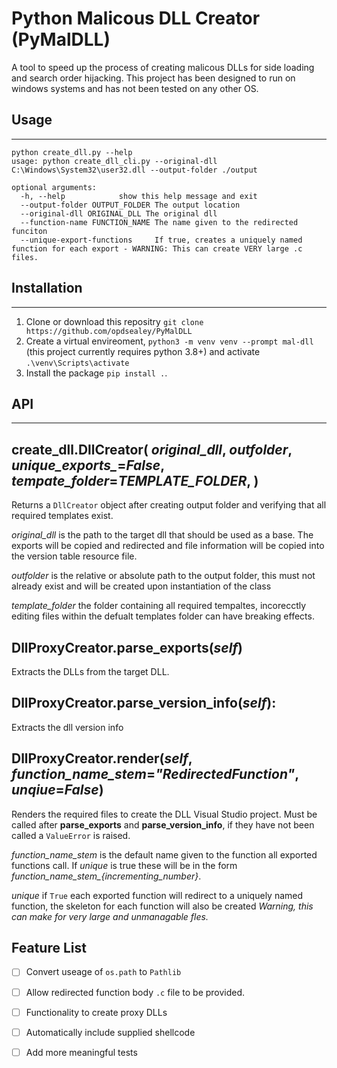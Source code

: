 # Python Malicous DLL Creator (PyMalDLL)

A tool to speed up the process of creating malicous DLLs for side loading and search order hijacking. This project has been designed to run on windows systems and has not been tested on any other OS.


## Usage
---

```terminal
python create_dll.py --help
usage: python create_dll_cli.py --original-dll C:\Windows\System32\user32.dll --output-folder ./output

optional arguments:
  -h, --help            show this help message and exit
  --output-folder OUTPUT_FOLDER The output location
  --original-dll ORIGINAL_DLL The original dll
  --function-name FUNCTION_NAME The name given to the redirected funciton
  --unique-export-functions     If true, creates a uniquely named function for each export - WARNING: This can create VERY large .c files.

```

## Installation
---

1. Clone or download this repositry `git clone https://github.com/opdsealey/PyMalDLL`
2. Create a virtual envireoment, `python3 -m venv venv --prompt mal-dll` (this project currently requires python 3.8+) and activate `.\venv\Scripts\activate` 
3. Install the package `pip install .`. 

## API
---

create_dll.**DllCreator**(
*original_dll*,
*outfolder*,
*unique_exports_*=*False*,
*tempate_folder*=*TEMPLATE_FOLDER*,
)
---

Returns a `DllCreator` object after creating output folder and verifying that all required templates exist. 

*original_dll* is the path to the target dll that should be used as a base. The exports will be copied and redirected and file information will be copied into the version table resource file.

*outfolder* is the relative or absolute path to the output folder, this must not already exist and will be created upon instantiation of the class



*template_folder* the folder containing all required tempaltes, incorecctly editing files within the defualt templates folder can have breaking effects.

DllProxyCreator.**parse_exports**(*self*)
---

Extracts the DLLs from the target DLL.

DllProxyCreator.**parse_version_info**(*self*):
---

Extracts the dll version info

DllProxyCreator.**render**(*self*, *function_name_stem*=*"RedirectedFunction"*, *unqiue*=*False*)
---

Renders the required files to create the DLL Visual Studio project. Must be called after **parse_exports** and **parse_version_info**, if they have not been called a `ValueError` is raised.

*function_name_stem* is the default name given to the function all exported functions call. If *unique* is true these will be in the form *function_name_stem_{incrementing_number}*.

*unique* if `True` each exported function will redirect to a uniquely named function, the skeleton for each function will also be created *Warning, this can make for very large and unmanagable fles.*

## Feature List

- [ ] Convert useage of `os.path` to `Pathlib`
- [ ] Allow redirected function body `.c` file to be provided.
- [ ] Functionality to create proxy DLLs
- [ ] Automatically include supplied shellcode
- [ ] Add more meaningful tests

